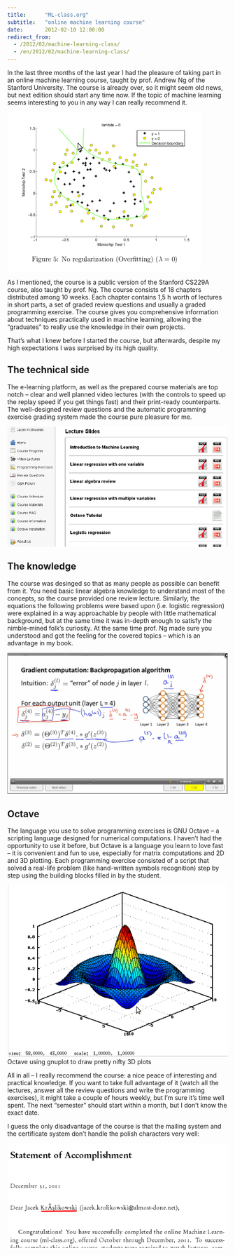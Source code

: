 ```yaml
---
title:      "ML-class.org"
subtitle:   "online machine learning course"
date:       2012-02-10 12:00:00
redirect_from:
  - /2012/02/machine-learning-class/
  - /en/2012/02/machine-learning-class/
---
```


In the last three months of the last year I had the pleasure of taking part in an online machine learning course, taught by prof. Andrew Ng of the Stanford University. The course is already over, so it might seem old news, but next edition should start any time now. If the topic of machine learning seems interesting to you in any way I can really recommend it.

![overfitting the data](/img/ml-class/overfitting.png "overfitting the data")

As I mentioned, the course is a public version of the  Stanford CS229A course, also taught by prof. Ng. The course consists of 18 chapters distributed among 10 weeks. Each chapter contains 1,5 h worth of lectures in short parts, a set of graded review questions and usually a graded programming exercise. The course gives you comprehensive information about techniques practically used in machine learning, allowing the “graduates” to really use the knowledge in their own projects.

That’s what I knew before I started the course, but afterwards, despite my high expectations I was surprised by its high quality.

## The technical side

The e-learning platform, as well as the prepared course materials are top notch – clear and well planned video lectures (with the controls to speed up the replay speed if you get things fast) and their print-ready counterparts. The well-designed review questions and the automatic programming exercise grading system made the course pure pleasure for me.

![lecture slides](/img/ml-class/MachineLearning0.png)

## The knowledge

The course was desinged so that as many people as possible can benefit from it. You need basic linear algebra knowledge to understand most of the concepts, so the course provided one review lecture. Similarly, the equations the following problems were based upon (i.e. logistic regression) were explained in a way approachable by people with little mathematical background, but at the same time it was in-depth enough to satisfy the nimble-mined folk’s curiosity. At the same time prof. Ng made sure you understood and got the feeling for the covered topics – which is an advantage in my book.

![neural network](/img/ml-class/NN.png)

## Octave

The language you use to solve programming exercises is GNU Octave – a scripting language designed for numerical computations. I haven’t had the opportunity to use it before, but Octave is a language you learn to love fast – it is convenient and fun to use, especially for matrix computations and 2D and 3D plotting. Each programming exercise consisted of a script that solved a real-life problem (like hand-written symbols recognition) step by step using the building blocks filled in by the student.

![sombrero plot](/img/ml-class/sombrero.png "Octave using gnuplot to draw pretty nifty 3D plots")
Octave using gnuplot to draw pretty nifty 3D plots

All in all – I really recommend the course: a nice peace of interesting and practical knowledge. If you want to take full advantage of it (watch all the lectures, answer all the review questions and write the programming exercises), it might take a couple of hours weekly, but I’m sure it’s time well spent. The next “semester” should start within a month, but I don’t know the exact date.

I guess the only disadvantage of the course is that the mailing system and the certificate system don’t handle the polish characters very well:

![Jacek Who](/img/ml-class/82208.pdf.png)

